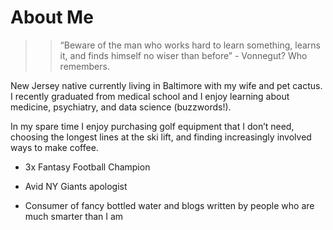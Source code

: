 # About Me

>>“Beware of the man who works hard to learn something, learns it, and finds himself no wiser than before” - Vonnegut? Who remembers. 

New Jersey native currently living in Baltimore with my wife and pet cactus. I recently graduated from medical school and I enjoy learning about medicine, psychiatry, and data science (buzzwords!). 

In my spare time I enjoy purchasing golf equipment that I don’t need, choosing the longest lines at the ski lift, and finding increasingly involved ways to make coffee. 

- 3x Fantasy Football Champion

- Avid NY Giants apologist

- Consumer of fancy bottled water and blogs written by people who are much smarter than I am
